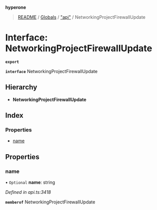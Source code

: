 **hyperone**

> [README](../README.md) / [Globals](../globals.md) / ["api"](../modules/_api_.md) / NetworkingProjectFirewallUpdate

# Interface: NetworkingProjectFirewallUpdate

**`export`** 

**`interface`** NetworkingProjectFirewallUpdate

## Hierarchy

* **NetworkingProjectFirewallUpdate**

## Index

### Properties

* [name](_api_.networkingprojectfirewallupdate.md#name)

## Properties

### name

• `Optional` **name**: string

*Defined in api.ts:3418*

**`memberof`** NetworkingProjectFirewallUpdate
